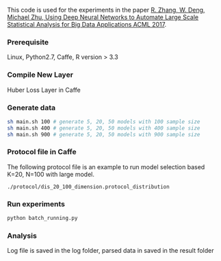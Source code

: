 This code is used for the experiments in the paper [R. Zhang, W. Deng, Michael Zhu, Using Deep Neural Networks to Automate Large Scale Statistical Analysis for Big Data Applications ACML 2017](https://arxiv.org/pdf/1708.03027.pdf). 

### Prerequisite
Linux, Python2.7, Caffe, R version > 3.3

### Compile New Layer
Huber Loss Layer in Caffe

### Generate data
```sh
sh main.sh 100 # generate 5, 20, 50 models with 100 sample size
sh main.sh 400 # generate 5, 20, 50 models with 400 sample size
sh main.sh 900 # generate 5, 20, 50 models with 900 sample size
```

### Protocol file in Caffe

The following protocol file is an example to run model selection based K=20, N=100 with large model. 
```
./protocol/dis_20_100_dimension.protocol_distribution
```

### Run experiments
```python
python batch_running.py
```

### Analysis

Log file is saved in the log folder, parsed data in saved in the result folder
